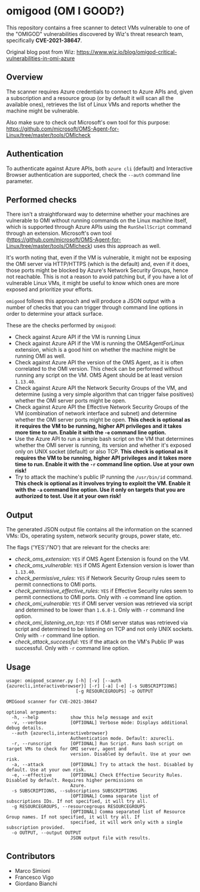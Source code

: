 # omigood (OM I GOOD?)

This repository contains a free scanner to detect VMs vulnerable to one of the "OMIGOD" vulnerabilities discovered by Wiz's threat research team, specifically **CVE-2021-38647**.

Original blog post from Wiz: https://www.wiz.io/blog/omigod-critical-vulnerabilities-in-omi-azure


## Overview

The scanner requires Azure credentials to connect to Azure APIs and, given a subscription and a resource group (or by default it will scan all the available ones), retrieves the list of Linux VMs and reports whether the machine might be vulnerable.

Also make sure to check out Microsoft's own tool for this purpose: https://github.com/microsoft/OMS-Agent-for-Linux/tree/master/tools/OMIcheck

## Authentication

To authenticate against Azure APIs, both `azure cli` (default) and Interactive Browser authentication are supported, check the `--auth` command line parameter.

## Performed checks

There isn't a straightforward way to determine whether your machines are vulnerable to OMI without running commands on the Linux machine itself, which is supported through Azure APIs using the `RunShellScript` command through an extension. Microsoft's own tool (https://github.com/microsoft/OMS-Agent-for-Linux/tree/master/tools/OMIcheck) uses this approach as well.

It's worth noting that, even if the VM is vulnerable, it might not be exposing the OMI server via HTTP/HTTPS (which is the default) and, even if it does, those ports might be blocked by Azure's Network Security Groups, hence not reachable. This is not a reason to avoid patching but, if you have a lot of vulnerable Linux VMs, it might be useful to know which ones are more exposed and prioritize your efforts.

`omigood` follows this approach and will produce a JSON output with a number of checks that you can trigger through command line options in order to determine your attack surface.

These are the checks performed by `omigood`:
 - Check against Azure API if the VM is running Linux
 - Check against Azure API if the VM is running the OMSAgentForLinux extension, which is a good hint on whether the machine might be running OMI as well.
 - Check against Azure API the version of the OMS Agent, as it is often correlated to the OMI version. This check can be performed without running any script on the VM. OMS Agent should be at least version `1.13.40`.
 - Check against Azure API the Network Security Groups of the VM, and determine (using a very simple algorithm that can trigger false positives) whether the OMI server ports might be open.
 - Check against Azure API the Effective Network Security Groups of the VM (combination of network interface and subnet) and determine whether the OMI server ports might be open. **This check is optional as it requires the VM to be running, higher API privileges and it takes more time to run. Enable it with the `-e` command line option.**
 - Use the Azure API to run a simple bash script on the VM that determines whether the OMI server is running, its version and whether it's exposed only on UNIX socket (default) or also TCP. **This check is optional as it requires the VM to be running, higher API privileges and it takes more time to run. Enable it with the `-r` command line option. Use at your own risk!**
 - Try to attack the machine's public IP running the `/usr/bin/id` command. **This check is optional as it involves trying to exploit the VM. Enable it with the `-a` command line option. Use it only on targets that you are authorized to test. Use it at your own risk!**

## Output

The generated JSON output file contains all the information on the scanned VMs: IDs, operating system, network security groups, power state, etc.

The flags ('YES'/'NO') that are relevant for the checks are:
  - *check_oms_extension*: `YES` if OMS Agent Extension is found on the VM.
  - *check_oms_vulnerable*: `YES` if OMS Agent Extension version is lower than `1.13.40`. 
  - *check_permissive_rules*: `YES` if Network Security Group rules seem to permit connections to OMI ports.
  - *check_permissive_effective_rules*: `YES` if Effective Security rules seem to permit connections to OMI ports. Only with `-e` command line option.
  - *check_omi_vulnerable*: `YES` if OMI server version was retrieved via script and determined to be lower than `1.6.8-1`. Only with `-r` command line option.
  - *check_omi_listening_on_tcp*: `YES` if OMI server status was retrieved via script and determined to be listening on TCP and not only UNIX sockets. Only with `-r` command line option.
  - *check_attack_successful*: `YES` if the attack on the VM's Public IP was successful. Only with `-r` command line option.

## Usage

```
usage: omigood_scanner.py [-h] [-v] [--auth {azurecli,interactivebrowser}] [-r] [-a] [-e] [-s SUBSCRIPTIONS]
                          [-g RESOURCEGROUPS] -o OUTPUT

OMIGood scanner for CVE-2021-38647

optional arguments:
  -h, --help            show this help message and exit
  -v, --verbose         [OPTIONAL] Verbose mode: Displays additional debug details.
  --auth {azurecli,interactivebrowser}
                        Authentication mode. Default: azurecli.
  -r, --runscript       [OPTIONAL] Run Script. Runs bash script on target VMs to check for OMI server, agent and
                        version. Disabled by default. Use at your own risk.
  -a, --attack          [OPTIONAL] Try to attack the host. Disabled by default. Use at your own risk.
  -e, --effective       [OPTIONAL] Check Effective Security Rules. Disabled by default. Requires higher permissions on
                        Azure.
  -s SUBSCRIPTIONS, --subscriptions SUBSCRIPTIONS
                        [OPTIONAL] Comma separate list of subscriptions IDs. If not specified, it will try all.
  -g RESOURCEGROUPS, --resourcegroups RESOURCEGROUPS
                        [OPTIONAL] Comma separated list of Resource Group names. If not specified, it will try all. If
                        specified, it will work only with a single subscription provided.
  -o OUTPUT, --output OUTPUT
                        JSON output file with results.
```

## Contributors

- Marco Simioni
- Francesco Vigo
- Giordano Bianchi